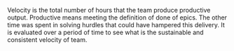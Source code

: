Velocity is the total number of hours that the team produce productive output. Productive means meeting the definition of done of epics. The other time was spent in solving hurdles that could have hampered this delivery.  It is evaluated over a period of time to see what is the sustainable and consistent velocity of team.